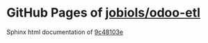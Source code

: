 GitHub Pages of [jobiols/odoo-etl](https://github.com/jobiols/odoo-etl.git)
===
Sphinx html documentation of [9c48103e](https://github.com/jobiols/odoo-etl/tree/9c48103e0d25879a3f7e0c550d7ee78f26096e0d)
